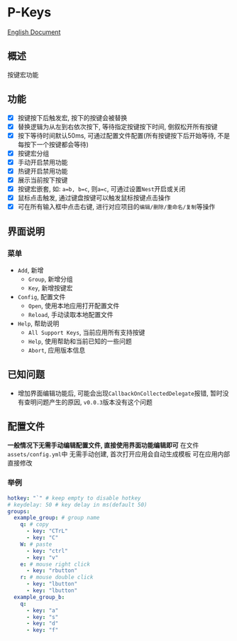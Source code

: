 # P-Keys

[English Document](./README_EN.md)

## 概述

按键宏功能

## 功能

- [x] 按键按下后触发宏, 按下的按键会被替换
- [x] 替换逻辑为从左到右依次按下, 等待指定按键按下时间, 倒叙松开所有按键
- [x] 按下等待时间默认50ms, 可通过配置文件配置(所有按键按下后开始等待, 不是每按下一个按键都会等待)
- [x] 按键宏分组
- [x] 手动开启禁用功能
- [x] 热键开启禁用功能
- [x] 展示当前按下按键
- [x] 按键宏嵌套, 如: `a=b, b=c`, 则`a=c`, 可通过设置`Nest`开启或关闭
- [x] 鼠标点击触发, 通过键盘按键可以触发鼠标按键点击操作
- [x] 可在所有输入框中点击右键, 进行对应项目的`编辑/删除/重命名/复制`等操作

## 界面说明

### 菜单

- `Add`, 新增
  - `Group`, 新增分组
  - `Key`, 新增按键宏
- `Config`, 配置文件
  - `Open`, 使用本地应用打开配置文件
  - `Reload`, 手动读取本地配置文件
- `Help`, 帮助说明
  - `All Support Keys`, 当前应用所有支持按键
  - `Help`, 使用帮助和当前已知的一些问题
  - `Abort`, 应用版本信息

## 已知问题

- 增加界面编辑功能后, 可能会出现`CallbackOnCollectedDelegate`报错, 暂时没有查明问题产生的原因, `v0.0.3`版本没有这个问题

## 配置文件

**一般情况下无需手动编辑配置文件, 直接使用界面功能编辑即可**
在文件`assets/config.yml`中
无需手动创建, 首次打开应用会自动生成模板
可在应用内部直接修改

### 举例

```yaml
hotkey: "`" # keep empty to disable hotkey
# keydelay: 50 # key delay in ms(default 50)
groups:
  example_group: # group name
    q: # copy
      - key: "CTrL"
      - key: "C"
    W: # paste
      - key: "ctrl"
      - key: "v"
    e: # mouse right click
      - key: "rbutton"
    r: # mouse double click
      - key: "lbutton"
      - key: "lbutton"
  example_group_b:
    q:
      - key: "a"
      - key: "s"
      - key: "d"
      - key: "f"
```
